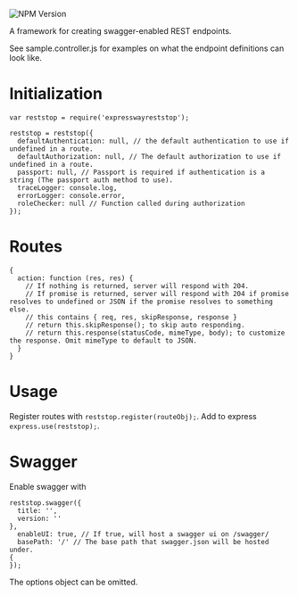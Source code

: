 ![NPM Version](https://img.shields.io/npm/v/expresswayreststop.svg)

A framework for creating swagger-enabled REST endpoints.

See sample.controller.js for examples on what the endpoint definitions can look like.

Initialization
==============
````
var reststop = require('expresswayreststop');

reststop = reststop({
  defaultAuthentication: null, // the default authentication to use if undefined in a route.
  defaultAuthorization: null, // The default authorization to use if undefined in a route.
  passport: null, // Passport is required if authentication is a string (The passport auth method to use).
  traceLogger: console.log,
  errorLogger: console.error,
  roleChecker: null // Function called during authorization
});
````


Routes
======
````
{
  action: function (res, res) {
    // If nothing is returned, server will respond with 204.
    // If promise is returned, server will respond with 204 if promise resolves to undefined or JSON if the promise resolves to something else.
    // this contains { req, res, skipResponse, response }
    // return this.skipResponse(); to skip auto responding.
    // return this.response(statusCode, mimeType, body); to customize the response. Omit mimeType to default to JSON.
  }
}
````

Usage
=====

Register routes with ````reststop.register(routeObj);````.
Add to express ````express.use(reststop);````.

Swagger
=======
Enable swagger with
````
reststop.swagger({
  title: '',
  version: ''
},
  enableUI: true, // If true, will host a swagger ui on /swagger/
  basePath: '/' // The base path that swagger.json will be hosted under.
{
});
````

The options object can be omitted.
